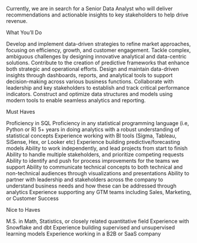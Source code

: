 Currently, we are in search for a Senior Data Analyst who will deliver recommendations and actionable insights to key stakeholders to help drive revenue. 

What You’ll Do

Develop and implement data-driven strategies to refine market approaches, focusing on efficiency, growth, and customer engagement.
Tackle complex, ambiguous challenges by designing innovative analytical and data-centric solutions.
Contribute to the creation of predictive frameworks that enhance both strategic and operational efforts.
Design and maintain data-driven insights through dashboards, reports, and analytical tools to support decision-making across various business functions.
Collaborate with leadership and key stakeholders to establish and track critical performance indicators.
Construct and optimize data structures and models using modern tools to enable seamless analytics and reporting.

Must Haves

Proficiency in SQL
Proficiency in any statistical programming language (i.e, Python or R)
5+ years in doing analytics with a robust understanding of statistical concepts
Experience working with BI tools (Sigma, Tableau, SiSense, Hex, or Looker etc)
Experience building predictive/forecasting models
Ability to work independently, and lead projects from start to finish
Ability to handle multiple stakeholders, and prioritize competing requests
Ability to identify and push for process improvements for the teams we support
Ability to communicate technical concepts to both technical and non-technical audiences through visualizations and presentations
Ability to partner with leadership and stakeholders across the company to understand business needs and how these can be addressed through analytics
Experience supporting any GTM teams including Sales, Marketing, or Customer Success

Nice to Haves

M.S. in Math, Statistics, or closely related quantitative field
Experience with Snowflake and dbt
Experience building supervised and unsupervised learning models
Experience working in a B2B or SaaS company